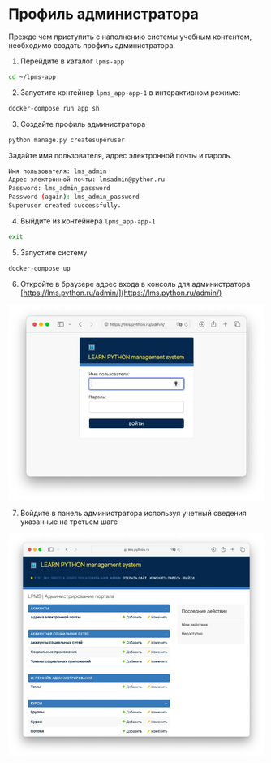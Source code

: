# Профиль администратора

Прежде чем приступить с наполнению системы учебным контентом, необходимо создать профиль администратора.

1) Перейдите в каталог `lpms-app`

``` bash
cd ~/lpms-app
```

2) Запустите контейнер `lpms_app-app-1` в интерактивном режиме:

``` bash title="~/lpms-app"
docker-compose run app sh
```

3) Создайте профиль администратора

``` bash title="/usr/src/app"
python manage.py createsuperuser
```

Задайте имя пользователя, адрес электронной почты и пароль.

``` bash title="/usr/src/app # python manage.py createsuperuser"
Имя пользователя: lms_admin
Адрес электронной почты: lmsadmin@python.ru      
Password: lms_admin_password
Password (again): lms_admin_password
Superuser created successfully.
```

4) Выйдите из контейнера `lpms_app-app-1`

``` bash title="/usr/src/app"
exit
```

5) Запустите систему

``` bash title="~/lpms-app"
docker-compose up
```

6) Откройте в браузере адрес входа в консоль для администратора [https://lms.python.ru/admin/](https://lms.python.ru/admin/)

![admin-auth](../../images/deploy/admin-auth.jpg)

7) Войдите в панель администратора используя учетный сведения указанные на третьем шаге

![admin-console](../../images/deploy/admin-console.jpg)

